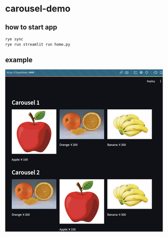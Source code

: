 # carousel-demo

## how to start app
```python
rye sync
rye run streamlit run home.py
```


## example
![example](https://github.com/cowkami/carousel_demo/blob/main/example.png)
